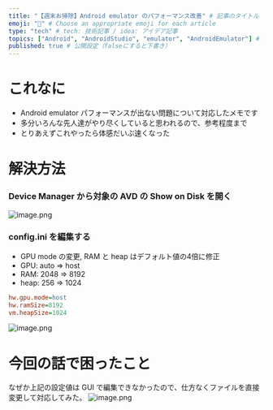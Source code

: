 ```yaml
---
title: "【週末お掃除】Android emulator のパフォーマンス改善" # 記事のタイトル
emoji: "🧹" # Choose an appropriate emoji for each article
type: "tech" # tech: 技術記事 / idea: アイデア記事
topics: ["Android", "AndroidStudio", "emulator", "AndroidEmulator"] # タグ。["markdown", "rust", "aws"]のように指定する
published: true # 公開設定（falseにすると下書き）
---
```

# これなに
- Android emulator パフォーマンスが出ない問題について対応したメモです
- 多分いろんな先人達がやり尽くしていると思われるので、参考程度まで
- とりあえずこれやったら体感だいぶ速くなった


# 解決方法
### Device Manager から対象の AVD の Show on Disk を開く
![image.png](https://qiita-image-store.s3.ap-northeast-1.amazonaws.com/0/2819748/9f2aed00-31c7-72ad-415a-374d219e0bbc.png)

### config.ini を編集する
- GPU mode の変更, RAM と heap はデフォルト値の4倍に修正
- GPU: auto => host
- RAM: 2048 => 8192
- heap: 256 => 1024

```ini
hw.gpu.mode=host
hw.ramSize=8192
vm.heapSize=1024
```

![image.png](https://qiita-image-store.s3.ap-northeast-1.amazonaws.com/0/2819748/5054bca2-fea1-78e5-d7fa-95aac7ced692.png)


# 今回の話で困ったこと
なぜか上記の設定値は GUI で編集できなかったので、仕方なくファイルを直接変更して対応してみた。
![image.png](https://qiita-image-store.s3.ap-northeast-1.amazonaws.com/0/2819748/97ebba43-280b-f82b-7161-9b6e45a69243.png)

